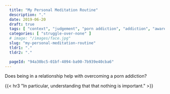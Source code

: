 ```yaml
---
  title: "My Personal Meditation Routine"
  description: "."
  date: 2019-06-20
  draft: true
  tags: [ "context", "judgement", "porn addiction", "addiction", "awareness", "awareness exercises", "perspective", "nofap", "neverfap", "neverfap deluxe" ]
  categories: [ "struggle-over-none" ]
  # image: "/images/face.jpg"
  slug: "my-personal-meditation-routine"
  tldr1: "."
  tldr2: "."

  pageId: "94a30bc5-01bf-4094-ba90-7b939e40cba6"
---
```


Does being in a relationship help with overcoming a porn addiction?


{{< hr3 "In particular, understanding that that nothing is important." >}}
